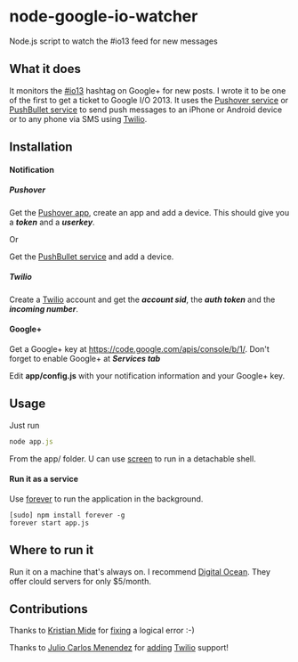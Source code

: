 node-google-io-watcher
======================

Node.js script to watch the #io13 feed for new messages

## What it does ##
It monitors the [#io13](https://plus.google.com/s/%23io13) hashtag on Google+ for new posts. I wrote it to be one of the first to get a ticket to Google I/O 2013. It uses the [Pushover service](https://pushover.net/) or [PushBullet service](https://www.pushbullet.com/) to send push messages to an iPhone or Android device or to any phone via SMS using [Twilio](https://www.twilio.com).

## Installation ##
#### Notification ####
##### Pushover #####
Get the [Pushover app](https://pushover.net/), create an app and add a device. This should give you a ***token*** and a ***userkey***.

Or

Get the [PushBullet service](https://www.pushbullet.com/) and add a device.

##### Twilio #####
Create a [Twilio](https://www.twilio.com) account and get the ***account sid***, the ***auth token*** and the ***incoming number***.

#### Google+ ####
Get a Google+ key at https://code.google.com/apis/console/b/1/. Don't forget to enable Google+ at ***Services tab***

Edit __app/config.js__ with your notification information and your Google+ key.

## Usage ##
Just run

```js
node app.js
```

From the app/ folder. U can use [screen](https://help.ubuntu.com/community/Screen) to run in a detachable shell.

#### Run it as a service ####
Use [forever](https://github.com/nodejitsu/forever) to run the application in the background.

```
[sudo] npm install forever -g
forever start app.js
```

## Where to run it ##
Run it on a machine that's always on. I recommend [Digital Ocean](http://www.digitalocean.com). They offer clould servers for only $5/month.

## Contributions ##
Thanks to [Kristian Mide](https://github.com/fasmide) for [fixing](https://github.com/SamDecrock/node-google-io-watcher/commit/3ff7a7ae93c0e1fa3a82129d0326cd5a3c548ff9) a logical error :-)

Thanks to [Julio Carlos Menendez](https://github.com/juliomenendez) for [adding](https://github.com/SamDecrock/node-google-io-watcher/pull/1) [Twilio](https://www.twilio.com/) support!

